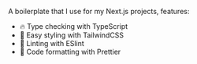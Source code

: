 A boilerplate that I use for my Next.js projects, features:
- 🔥 Type checking with TypeScript
- 💎 Easy styling with TailwindCSS
- 📏 Linting with ESlint
- 💖 Code formatting with Prettier
